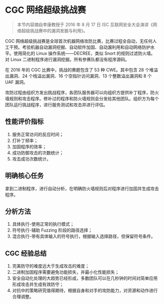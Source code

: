 # CGC 网络超级挑战赛

> 本节内容摘自李康教授于 2016 年 8 月 17 日 ISC 互联网安全大会演讲《网络超级挑战赛中的漏洞发掘与利用》。

CGC 网络超级挑战赛是全球首次机器网络攻防比赛，比赛过程全自动，无任何人工干预。考验机器自动漏洞挖掘、自动软件加固、自动漏利用和自动网络防护水平。使用简化的 Linux 操作系统——DECREE，类似 Snort 的规则过滤防火墙。对 Linux 二进制程序进行漏洞挖掘。所有参赛队都没有程序源码。

在 2016 年的 CGC 比赛中，挑战的赛题包含了 53 种 CWE。其中包含 28 个堆溢出漏洞、24 个栈溢出漏洞、16 个空指针访问漏洞、13 个整数溢出漏洞和 8 个 UAF 漏洞。

攻防过程由组织方发出挑战程序，各团队服务器可以向组织方提供补丁程序，防火墙规则和攻击程序。修补过的程序和防火墙规则会分发给其他团队。组织方为每个团队运行挑战程序，进行服务测试和攻击并进行评估。

## 性能评价指标

1. 服务正常访问的反应时间；
2. 打补丁频率；
3. 加固程序的效率；
4. 成功防御攻击的次数统计；
5. 攻击成功次数统计。

## 明确核心任务

拿到二进制程序，进行自动分析，在明确防火墙规则后对程序进行加固并生成攻击程序。

## 分析方法

1. 具体执行-使用正常的执行模式；
2. 符号执行-辅助 Fuzzing 阶段的路径选择；
3. 混合执行-带有具体输入的符号执行，根据输入选择路径，但保留符号条件。

## CGC 经验总结

1. 完美防守的难度远大于生成攻击的难度；
2. 二进制加固程序需要避免功能损失，并最小化性能损失；
3. 安全自动化处理的大趋势已经形成，多数团队可以在几秒钟的时间对简单应用形成攻击并生成有效防守；
4. 对抗中的策略研究值得期待，根据自身和对手的攻防能力，对资源和动作进行合理调整。
